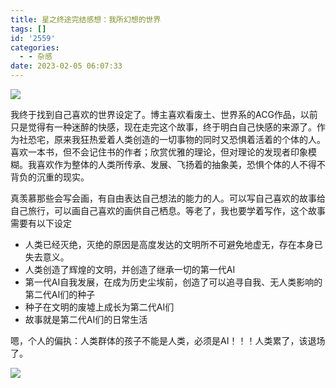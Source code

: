 ```yaml
---
title: 星之终途完结感想：我所幻想的世界
tags: []
id: '2559'
categories:
  - - 杂感
date: 2023-02-05 06:07:33
---
```


![](https://img.limour.top/archives_2023/2023/02/05/63dece3c51856.webp)

我终于找到自己喜欢的世界设定了。博主喜欢看废土、世界系的ACG作品，以前只是觉得有一种迷醉的快感，现在走完这个故事，终于明白自己快感的来源了。作为社恐宅，原来我狂热爱着人类创造的一切事物的同时又恐惧着活着的个体的人。喜欢一本书，但不会记住书的作者；欣赏优雅的理论，但对理论的发现者印象模糊。我喜欢作为整体的人类所传承、发展、飞扬着的抽象美，恐惧个体的人不得不背负的沉重的现实。

真羡慕那些会写会画，有自由表达自己想法的能力的人。可以写自己喜欢的故事给自己旅行，可以画自己喜欢的画供自己栖息。等老了，我也要学着写作，这个故事需要有以下设定

*   人类已经灭绝，灭绝的原因是高度发达的文明所不可避免地虚无，存在本身已失去意义。
*   人类创造了辉煌的文明，并创造了继承一切的第一代AI
*   第一代AI自我发展，在成为历史尘埃前，创造了可以追寻自我、无人类影响的第二代AI们的种子
*   种子在文明的废墟上成长为第二代AI们
*   故事就是第二代AI们的日常生活

嗯，个人的偏执：人类群体的孩子不能是人类，必须是AI！！！人类累了，该退场了。

![](https://img.limour.top/archives_2023/2023/02/05/63deceba93243.webp)
